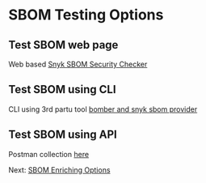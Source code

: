 # SBOM Testing Options

## Test SBOM web page
Web based  [Snyk SBOM Security Checker](https://snyk.io/code-checker/sbom-security/)


## Test SBOM using CLI
CLI using 3rd partu tool [bomber and snyk sbom provider](https://github.com/devops-kung-fu/bomber)

## Test SBOM using API
Postman collection [here](https://github.com/nirw-snyk/sbom-demo/blob/main/SBOM.postman_collection.json)


Next: [SBOM Enriching Options](https://github.com/nirw-snyk/sbom-demo/blob/main/SBOM-Enriching-Options.md)